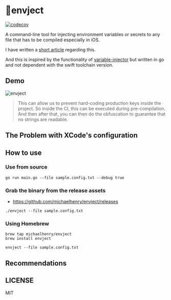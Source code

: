 # 💉envject

[![codecov](https://codecov.io/gh/michaelhenry/envject/branch/main/graph/badge.svg?token=HT3OK2CB3R)](https://codecov.io/gh/michaelhenry/envject)

A command-line tool for injecting environment variables or secrets to any file that has to be compiled especially in iOS.

I have written a [short article](https://www.iamkel.net/posts/6-ios-secrets-handling) regarding this.

And this is inspired by the functionality of [variable-injector](https://github.com/LucianoPAlmeida/variable-injector) but written in go and not dependent with the swift toolchain version.

## Demo

![envject](https://user-images.githubusercontent.com/717992/222741865-e8c51ba1-3660-4c07-a02f-8a630b5a577d.gif)

> This can allow us to prevent hard-coding production keys inside the project. So inside the CI, this can be executed during pre-compilation. And then after that, you can then do the obfuscation to guarantee that no strings are readable.

## The Problem with XCode's configuration

## How to use

### Use from source

```shell
go run main.go --file sample.config.txt --debug true
```

### Grab the binary from the release assets

- https://github.com/michaelhenry/envject/releases

```shell
./envject --file sample.config.txt
```

### Using Homebrew

```shell
brew tap michaelhenry/envject
brew install envject
```

```shell
envject --file sample.config.txt
```

## Recommendations



## LICENSE

MIT
